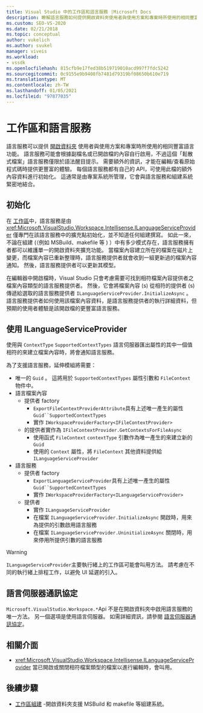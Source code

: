 ```yaml
---
title: Visual Studio 中的工作區和語言服務 |Microsoft Docs
description: 瞭解語言服務如何提供開啟資料夾使用者與使用方案和專案時所使用的相同豐富語言功能。
ms.custom: SEO-VS-2020
ms.date: 02/21/2018
ms.topic: conceptual
author: vukelich
ms.author: svukel
manager: viveis
ms.workload:
- vssdk
ms.openlocfilehash: 815cfb9e17fed38b519719010acd997f7fdc5242
ms.sourcegitcommit: 0c9155e9b9408fb7481d79319bf08650b610e719
ms.translationtype: MT
ms.contentlocale: zh-TW
ms.lasthandoff: 01/05/2021
ms.locfileid: "97877035"
---
```

# <a name="workspaces-and-language-services"></a>工作區和語言服務

語言服務可以提供 [開啟資料夾](../ide/develop-code-in-visual-studio-without-projects-or-solutions.md) 使用者與使用方案和專案時所使用的相同豐富語言功能。 語言服務可能會根據副檔名或已開啟檔的內容自行啟用，不過這個「鬆散式檔案」語言服務僅限於語法醒目提示。 需要額外的資訊，才能在編輯/查看原始程式碼時提供更豐富的體驗。 每個語言服務都有自己的 API，可使用此檔的額外內容資料進行初始化。 這通常是由專案系統所管理，它會與語言服務和組建系統緊密地結合。

## <a name="initialization"></a>初始化

在 [工作區](workspaces.md)中，語言服務是由 <xref:Microsoft.VisualStudio.Workspace.Intellisense.ILanguageServiceProvider> 僅專門在該語言服務中的擴充點初始化，並不知道任何組建撰寫。 如此一來，不論在組建 (（例如 MSBuild、makefile 等 ) ）中有多少模式存在，語言服務擁有者都可以維護單一的開啟資料夾擴充功能。 當檔案內容建立所在的檔案在磁片上變更，而檔案內容已重新整理時，語言服務提供者就會收到一組更新過的檔案內容通知。 然後，語言服務提供者可以更新其模型。

在編輯器中開啟檔時，Visual Studio 只會考慮需要可找到相符檔案內容提供者之檔案內容類型的語言服務提供者。 然後，它會將檔案內容 (s) 從相符的提供者 (s) 傳遞給選取的語言服務提供者 `ILanguageServiceProvider.InitializeAsync` 。 語言服務提供者如何使用該檔案內容資料，是語言服務提供者的執行詳細資料，但預期的使用者體驗是該開啟檔的更豐富語言服務。

## <a name="using-ilanguageserviceprovider"></a>使用 ILanguageServiceProvider

使用與 `ContextType` `SupportedContextTypes` 語言伺服器匯出屬性的其中一個值相符的來建立檔案內容時，將會通知語言服務。

為了支援語言服務，延伸模組將需要：

- 唯一的 `Guid` 。 這將用於 `SupportedContextTypes` 屬性引數和 `FileContext` 物件中。
- 語言檔案內容
  - 提供者 factory
    - `ExportFileContextProviderAttribute`具有上述唯一產生的屬性 `Guid``SupportedContextTypes`
    - 實作 `IWorkspaceProviderFactory<IFileContextProvider>`
  - 的提供者實作為 `IFileContextProvider.GetContextsForFileAsync`
    - 使用函式 `FileContext` `contextType` 引數作為唯一產生的來建立新的 `Guid`
    - 使用的 `Context` 屬性，將 `FileContext` 其他資料提供給 `ILanguageServiceProvider`
- 語言服務
  - 提供者 factory
    - `ExportLanguageServiceProvider`具有上述唯一產生的屬性 `Guid``SupportedContextTypes`
    - 實作 `IWorkspaceProviderFactory<ILanguageServiceProvider>`
  - 提供者
    - 實作 `ILanguageServiceProvider`
    - 在檔案 `ILanguageServiceProvider.InitializeAsync` 開啟時，用來為提供的引數啟用語言服務
    - 在檔案 `ILanguageServiceProvider.UninitializeAsync` 關閉時，用來停用所提供引數的語言服務

>[!WARNING]
>`ILanguageServiceProvider`主要執行緒上的工作區可能會叫用方法。 請考慮在不同的執行緒上排程工作，以避免 UI 延遲的引入。

## <a name="language-server-protocol"></a>語言伺服器通訊協定

`Microsoft.VisualStudio.Workspace.*`Api 不是在開啟資料夾中啟用語言服務的唯一方法。 另一個選項是使用語言伺服器。 如需詳細資訊，請參閱 [語言伺服器通訊協定](language-server-protocol.md)。

## <a name="related-interfaces"></a>相關介面

- <xref:Microsoft.VisualStudio.Workspace.Intellisense.ILanguageServiceProvider> 當已開啟或關閉相符檔案類型的檔案以進行編輯時，會叫用。

## <a name="next-steps"></a>後續步驟

* [工作區組建](workspace-build.md) -開啟資料夾支援 MSBuild 和 makefile 等組建系統。